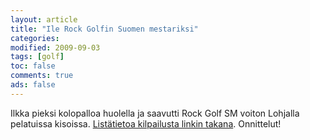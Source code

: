 ```yaml
--- 
layout: article 
title: "Ile Rock Golfin Suomen mestariksi" 
categories: 
modified: 2009-09-03 
tags: [golf]
toc: false 
comments: true 
ads: false 
--- 
```


Ilkka pieksi kolopalloa huolella ja saavutti Rock Golf SM voiton
Lohjalla pelatuissa kisoissa. [Listätietoa kilpailusta linkin
takana](http://golfpiste.com/stlg/ajankohtaista/index.asp?p=kilpailut&seura=7736&sivu=2&juttu=72121&lang=fi).
Onnittelut!

